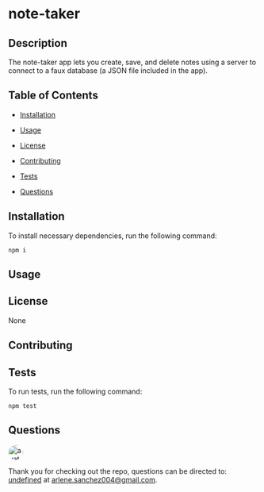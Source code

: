 
# note-taker


## Description

The note-taker app lets you create, save, and delete notes using a server to connect to a faux database (a JSON file included in the app).

## Table of Contents 

* [Installation](#installation)

* [Usage](#usage)

* [License](#license)

* [Contributing](#contributing)

* [Tests](#tests)

* [Questions](#questions)

## Installation

To install necessary dependencies, run the following command:

```
npm i
```

## Usage



## License

None
  
## Contributing



## Tests

To run tests, run the following command:

```
npm test
```

## Questions

<img src="https://avatars0.githubusercontent.com/u/53019200?v=4" alt="avatar" style="border-radius: 16px" width="30" />

Thank you for checking out the repo, questions can be directed to: [undefined](https://api.github.com/users/ArleneSanchez004) at arlene.sanchez004@gmail.com.

